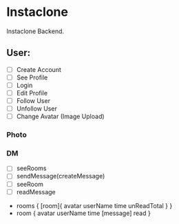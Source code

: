 # Instaclone

Instaclone Backend.

## User:

- [ ] Create Account
- [ ] See Profile
- [ ] Login
- [ ] Edit Profile
- [ ] Follow User
- [ ] Unfollow User
- [ ] Change Avatar (Image Upload)

### Photo

### DM

- [ ] seeRooms
- [ ] sendMessage(createMessage)
- [ ] seeRoom
- [ ] readMessage

- rooms {
  [room]{
  avatar
  userName
  time
  unReadTotal
  }
  }
- room {
  avatar
  userName
  time
  [message]
  read
  }
